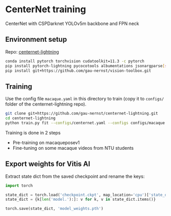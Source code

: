 # CenterNet training

CenterNet with CSPDarknet YOLOv5m backbone and FPN neck

## Environment setup

Repo: [centernet-lightning](https://github.com/gau-nernst/centernet-lightning)

```bash
conda install pytorch torchvision cudatoolkit=11.3 -c pytorch
pip install pytorch-lightning pycocotools albumentations jsonargparse[signatures]
pip install git+https://github.com/gau-nernst/vision-toolbox.git
```

## Training

Use the config file `macaque.yaml` in this directory to train (copy it to `configs/` folder of the centernet-lightning repo).

```bash
git clone git+https://github.com/gau-nernst/centernet-lightning.git
cd centernet-lightning
python train.py fit --configs/centernet.yaml --configs configs/macaque.yaml
```

Training is done in 2 steps

- Pre-training on macaqueposev1
- Fine-tuning on some macaque videos from NTU students

## Export weights for Vitis AI

Extract state dict from the saved checkpoint and rename the keys:

```python
import torch

state_dict = torch.load('checkpoint.ckpt', map_location='cpu')['state_dict']
state_dict = {k[len('model.'):]: v for k, v in state_dict.items()}

torch.save(state_dict, 'model_weights.pth')
```
